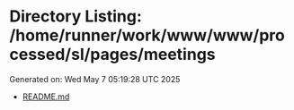 # Directory Listing: /home/runner/work/www/www/processed/sl/pages/meetings
Generated on: Wed May  7 05:19:28 UTC 2025

- [README.md](README.md)
